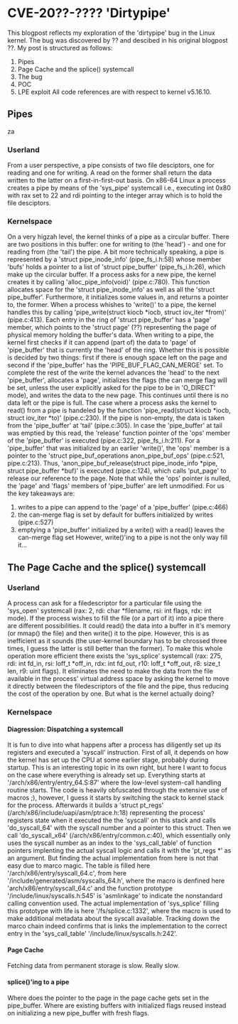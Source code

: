 # CVE-20??-???? 'Dirtypipe'
This blogpost reflects my exploration of the 'dirtypipe' bug in the Linux kernel. The bug was discovered by ?? and descibed in his original blogpost ??. My post is structured as follows:
1. Pipes
2. Page Cache and the splice() systemcall
4. The bug
5. POC
6. LPE exploit
All code references are with respect to kernel v5.16.10.

## Pipes
za
### Userland
From a user perspective, a pipe consists of two file desciptors, one for reading and one for writing. A read on the former shall return the data written to the latter on a first-in-first-out basis. On x86-64 Linux a process creates a pipe by means of the 'sys_pipe' systemcall i.e., executing int 0x80 with rax set to 22 and rdi pointing to the integer array which is to hold the file desciptors.

### Kernelspace
On a very higzah level, the kernel thinks of a pipe as a circular buffer. There are two positions in this buffer: one for writing to (the 'head') - and one for reading from (the 'tail') the pipe.
A bit more technically speaking, a pipe is represented by a 'struct pipe_inode_info' (pipe_fs_i.h:58) whose member 'bufs' holds a pointer to a list of 'struct pipe_buffer' (pipe_fs_i.h:26), which make up the circular buffer. If a process asks for a new pipe, the kernel creates it by calling 'alloc_pipe_info(void)' (pipe.c:780). This function allocates space for the 'struct pipe_inode_info' as well as all the 'struct pipe_buffer'. Furthermore, it initializes some values in, and returns a pointer to, the former.
When a process whishes to 'write()' to a pipe, the kernel handles this by calling 'pipe_write(struct kiocb *iocb, struct iov_iter *from)' (pipe.c:413). Each entry in the ring of 'struct pipe_buffer' has a 'page' member, which points to the 'struct page' (??) representing the page of physical memory holding the buffer's data. When writing to a pipe, the kernel first checks if it can append (part of) the data to 'page' of 'pipe_buffer' that is currently the 'head' of the ring. Whether this is possible is decided by two things: first if there is enough space left on the page and second if the 'pipe_buffer' has the 'PIPE_BUF_FLAG_CAN_MERGE' set. To complete the rest of the write the kernel advances the 'head' to the next 'pipe_buffer', allocates a 'page', initializes the flags (the can merge flag will be set, unless the user explicitly asked for the pipe to be in 'O_DIRECT' mode), and writes the data to the new page. This continues until there is no data left or the pipe is full.
The case where a process asks the kernel to read() from a pipe is handeled by the function 'pipe_read(struct kiocb *iocb, struct iov_iter *to)' (pipe.c:230). If the pipe is non-empty, the data is taken from the 'pipe_buffer' at 'tail' (pipe.c:305). In case the 'pipe_buffer' at tail was emptied by this read, the 'release' function pointer of the 'ops' member of the 'pipe_buffer' is executed (pipe.c:322, pipe_fs_i.h:211). For a 'pipe_buffer' that was initialized by an earlier 'write()', the 'ops' member is a pointer to the 'struct pipe_buf_operations anon_pipe_buf_ops' (pipe.c:521, pipe.c:213). Thus, 'anon_pipe_buf_release(struct pipe_inode_info *pipe, struct pipe_buffer *buf)' is executed (pipe.c:124), which calls 'put_page' to release our reference to the page. Note that while the 'ops' pointer is nulled, the 'page' and 'flags' members of 'pipe_buffer' are left unmodified.
For us the key takeaways are:
1. writes to a pipe can append to the 'page' of a 'pipe_buffer' (pipe.c:466)
2. the can-merge flag is set by default for buffers initialized by writes (pipe.c:527)
3. emptying a 'pipe_buffer' initialized by a write() with a read() leaves the can-merge flag set
However, write()'ing to a pipe is not the only way fill it...

## The Page Cache and the splice() systemcall

### Userland
A process can ask for a filedescriptor for a particular file using the 'sys_open' systemcall (rax: 2, rdi: char *filename, rsi: int flags, rdx: int mode). If the process wishes to fill the file (or a part of it) into a pipe there are different possibilities. It could read() the data into a buffer in it's memory (or mmap() the file) and then write() it to the pipe. However, this is as inefficient as it sounds (the user-kernel boundary has to be chrossed three times, I guess the latter is still better than the former). To make this whole operation more efficient there exists the 'sys_splice' systemcall (rax: 275, rdi: int fd_in, rsi: loff_t *off_in, rdx: int fd_out, r10: loff_t *off_out, r8: size_t len, r9: uint flags). It eliminates the need to make the data from the file available in the process' virtual address space by asking the kernel to move it directly between the filedescriptors of the file and the pipe, thus reducing the cost of the operation by one. But what is the kernel actually doing?

### Kernelspace
#### Diagression: Dispatching a systemcall
It is fun to dive into what happens after a process has diligently set up its registers and executed a 'syscall' instruction. First of all, it depends on how the kernel has set up the CPU at some earlier stage, probably during startup. This is an interesting topic in its own right, but here I want to focus on the case where everything is already set up. Everything starts at '/arch/x86/entry/entry_64.S:87' where the low-level system-call handling routine starts. The code is heavily obfuscated through the extensive use of macros ;), however, I guess it starts by switching the stack to kernel stack for the process. Afterwards it builds a 'struct pt_regs' (/arch/x86/include/uapi/asm/ptrace.h:18) representing the process' registers state when it executed the the 'syscall' on this stack and calls 'do_syscall_64' with the syscall number and a pointer to this struct. Then we call 'do_syscall_x64' (/arch/x86/entry/common.c:40), which essentially only uses the syscall number as an index to the 'sys_call_table' of function pointers implenting the actual syscall logic and calls it with the 'pt_regs *' as an argument. But finding the actual implementation from here is not that easy due to marco magic. The table is filled here '/arch/x86/entry/syscall_64.c', from here '/include/generated/asm/syscalls_64.h', where the macro is denfined here 'arch/x86/entry/syscall_64.c' and the function prototype '/include/linux/syscalls.h:545' is 'asmlinkage' to indicate the nonstandard calling convention used. The actual implementation of 'sys_splice' filling this prototype with life is here '/fs/splice.c:1332', where the macro is used to make additional metadata about the syscall available. Tracking down the marco chain indeed confirms that is links the implementation to the correct entry in the 'sys_call_table' '/include/linux/syscalls.h:242'.

#### Page Cache
Fetching data from permanent storage is slow. Really slow.
#### splice()'ing to a pipe
Where does the pointer to the page in the page cache gets set in the pipe_buffer. Where are existing buffers with initialized flags reused instead on initializing a new pipe_buffer with fresh flags.
